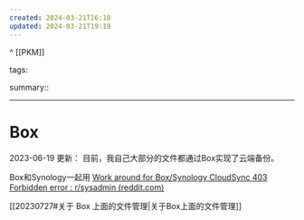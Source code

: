 ```yaml
---
created: 2024-03-21T16:18
updated: 2024-03-21T19:19
---
```

^ [[PKM]] 

tags: 

summary:: 

---

# Box

2023-06-19 更新： 
目前，我自己大部分的文件都通过Box实现了云端备份。

Box和Synology一起用
[Work around for Box/Synology CloudSync 403 Forbidden error : r/sysadmin (reddit.com)](https://www.reddit.com/r/sysadmin/comments/138iys5/work_around_for_boxsynology_cloudsync_403/)

[[20230727#关于 Box 上面的文件管理|关于Box上面的文件管理]]



